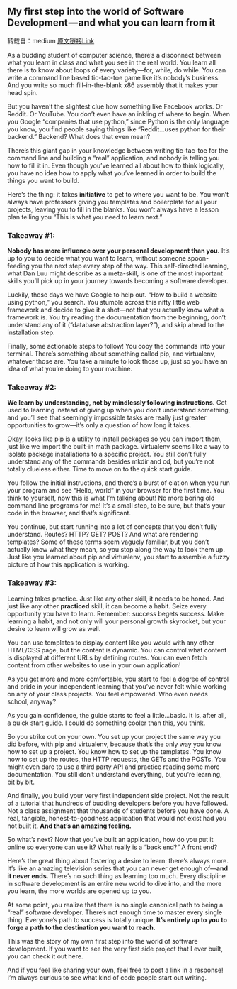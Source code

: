 ## My first step into the world of Software Development — and what you can learn from it

转载自：medium [原文链接Link](https://medium.freecodecamp.org/my-first-steps-into-the-world-of-software-development-and-what-they-taught-me-6ee748cffb8f)

As a budding student of computer science, there’s a disconnect between what you learn in class and what you see in the real world. You learn all there is to know about loops of every variety—for, while, do while. You can write a command line based tic-tac-toe game like it’s nobody’s business. And you write so much fill-in-the-blank x86 assembly that it makes your head spin.

But you haven’t the slightest clue how something like Facebook works. Or Reddit. Or YouTube. You don’t even have an inkling of where to begin. When you Google “companies that use python,” since Python is the only language you know, you find people saying things like “Reddit…uses python for their backend.” Backend? What does that even mean?

There’s this giant gap in your knowledge between writing tic-tac-toe for the command line and building a “real” application, and nobody is telling you how to fill it in. Even though you’ve learned all about how to think logically, you have no idea how to apply what you’ve learned in order to build the things you want to build.

Here’s the thing: it takes **initiative** to get to where you want to be. You won’t always have professors giving you templates and boilerplate for all your projects, leaving you to fill in the blanks. You won’t always have a lesson plan telling you “This is what you need to learn next.”

### Takeaway #1:
**Nobody has more influence over your personal development than you.** It’s up to you to decide what you want to learn, without someone spoon-feeding you the next step every step of the way. This self-directed learning, what Dan Luu might describe as a meta-skill, is one of the most important skills you’ll pick up in your journey towards becoming a software developer.

Luckily, these days we have Google to help out. “How to build a website using python,” you search. You stumble across this nifty little web framework and decide to give it a shot—not that you actually know what a framework is. You try reading the documentation from the beginning, don’t understand any of it (“database abstraction layer?”), and skip ahead to the installation step.

Finally, some actionable steps to follow! You copy the commands into your terminal. There’s something about something called pip, and virtualenv, whatever those are. You take a minute to look those up, just so you have an idea of what you’re doing to your machine.

### Takeaway #2:
**We learn by understanding, not by mindlessly following instructions.** Get used to learning instead of giving up when you don’t understand something, and you’ll see that seemingly impossible tasks are really just greater opportunities to grow—it’s only a question of how long it takes.

Okay, looks like pip is a utility to install packages so you can import them, just like we import the built-in math package. Virtualenv seems like a way to isolate package installations to a specific project. You still don’t fully understand any of the commands besides mkdir and cd, but you‘re not totally clueless either. Time to move on to the quick start guide.

You follow the initial instructions, and there’s a burst of elation when you run your program and see “Hello, world” in your browser for the first time. You think to yourself, now this is what I’m talking about! No more boring old command line programs for me! It’s a small step, to be sure, but that’s your code in the browser, and that’s significant.

You continue, but start running into a lot of concepts that you don’t fully understand. Routes? HTTP? GET? POST? And what are rendering templates? Some of these terms seem vaguely familiar, but you don’t actually know what they mean, so you stop along the way to look them up. Just like you learned about pip and virtualenv, you start to assemble a fuzzy picture of how this application is working.

### Takeaway #3:
Learning takes practice. Just like any other skill, it needs to be honed. And just like any other **practiced** skill, it can become a habit. Seize every opportunity you have to learn. Remember: success begets success. Make learning a habit, and not only will your personal growth skyrocket, but your desire to learn will grow as well.

You can use templates to display content like you would with any other HTML/CSS page, but the content is dynamic. You can control what content is displayed at different URLs by defining routes. You can even fetch content from other websites to use in your own application!

As you get more and more comfortable, you start to feel a degree of control and pride in your independent learning that you’ve never felt while working on any of your class projects. You feel empowered. Who even needs school, anyway?

As you gain confidence, the guide starts to feel a little…basic. It is, after all, a quick start guide. I could do something cooler than this, you think.

So you strike out on your own. You set up your project the same way you did before, with pip and virtualenv, because that’s the only way you know how to set up a project. You know how to set up the templates. You know how to set up the routes, the HTTP requests, the GETs and the POSTs. You might even dare to use a third party API and practice reading some more documentation. You still don’t understand everything, but you’re learning, bit by bit.

And finally, you build your very first independent side project. Not the result of a tutorial that hundreds of budding developers before you have followed. Not a class assignment that thousands of students before you have done. A real, tangible, honest-to-goodness application that would not exist had you not built it. **And that’s an amazing feeling.**

So what’s next? Now that you’ve built an application, how do you put it online so everyone can use it? What really is a “back end?” A front end?

Here’s the great thing about fostering a desire to learn: there’s always more. It’s like an amazing television series that you can never get enough of—**and it never ends.** There’s no such thing as learning too much. Every discipline in software development is an entire new world to dive into, and the more you learn, the more worlds are opened up to you.

At some point, you realize that there is no single canonical path to being a “real” software developer. There’s not enough time to master every single thing. Everyone’s path to success is totally unique. **It’s entirely up to you to forge a path to the destination you want to reach.**

This was the story of my own first step into the world of software development. If you want to see the very first side project that I ever built, you can check it out here.

And if you feel like sharing your own, feel free to post a link in a response! I’m always curious to see what kind of code people start out writing.
